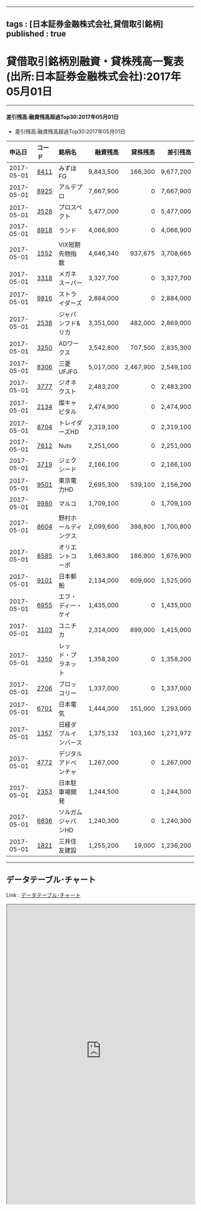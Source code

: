 
---
tags : [日本証券金融株式会社,貸借取引銘柄]
published : true
---

# 貸借取引銘柄別融資・貸株残高一覧表(出所:日本証券金融株式会社):2017年05月01日

***

#### 差引残高:融資残高超過Top30:2017年05月01日

- 差引残高:融資残高超過Top30:2017年05月01日

<table id = 'amcc' width = '100%'>
 <thead>
  <tr>
   <th style="text-align:left;"> 申込日 </th>
   <th style="text-align:left;"> コード </th>
   <th style="text-align:left;"> 銘柄名 </th>
   <th style="text-align:right;"> 融資残高 </th>
   <th style="text-align:right;"> 貸株残高 </th>
   <th style="text-align:right;"> 差引残高 </th>
  </tr>
 </thead>
<tbody>
  <tr>
   <td style="text-align:left;"> 2017-05-01 </td>
   <td style="text-align:left;"> <a href="https://stocks.finance.yahoo.co.jp/stocks/detail/?code=8411.t" target="_blank">8411</a> </td>
   <td style="text-align:left;"> みずほFG </td>
   <td style="text-align:right;"> 9,843,500 </td>
   <td style="text-align:right;"> 166,300 </td>
   <td style="text-align:right;"> 9,677,200 </td>
  </tr>
  <tr>
   <td style="text-align:left;"> 2017-05-01 </td>
   <td style="text-align:left;"> <a href="https://stocks.finance.yahoo.co.jp/stocks/detail/?code=8925.t" target="_blank">8925</a> </td>
   <td style="text-align:left;"> アルデプロ </td>
   <td style="text-align:right;"> 7,667,900 </td>
   <td style="text-align:right;"> 0 </td>
   <td style="text-align:right;"> 7,667,900 </td>
  </tr>
  <tr>
   <td style="text-align:left;"> 2017-05-01 </td>
   <td style="text-align:left;"> <a href="https://stocks.finance.yahoo.co.jp/stocks/detail/?code=3528.t" target="_blank">3528</a> </td>
   <td style="text-align:left;"> プロスペクト </td>
   <td style="text-align:right;"> 5,477,000 </td>
   <td style="text-align:right;"> 0 </td>
   <td style="text-align:right;"> 5,477,000 </td>
  </tr>
  <tr>
   <td style="text-align:left;"> 2017-05-01 </td>
   <td style="text-align:left;"> <a href="https://stocks.finance.yahoo.co.jp/stocks/detail/?code=8918.t" target="_blank">8918</a> </td>
   <td style="text-align:left;"> ランド </td>
   <td style="text-align:right;"> 4,066,900 </td>
   <td style="text-align:right;"> 0 </td>
   <td style="text-align:right;"> 4,066,900 </td>
  </tr>
  <tr>
   <td style="text-align:left;"> 2017-05-01 </td>
   <td style="text-align:left;"> <a href="https://stocks.finance.yahoo.co.jp/stocks/detail/?code=1552.t" target="_blank">1552</a> </td>
   <td style="text-align:left;"> VIX短期先物指数 </td>
   <td style="text-align:right;"> 4,646,340 </td>
   <td style="text-align:right;"> 937,675 </td>
   <td style="text-align:right;"> 3,708,665 </td>
  </tr>
  <tr>
   <td style="text-align:left;"> 2017-05-01 </td>
   <td style="text-align:left;"> <a href="https://stocks.finance.yahoo.co.jp/stocks/detail/?code=3318.t" target="_blank">3318</a> </td>
   <td style="text-align:left;"> メガネスーパー </td>
   <td style="text-align:right;"> 3,327,700 </td>
   <td style="text-align:right;"> 0 </td>
   <td style="text-align:right;"> 3,327,700 </td>
  </tr>
  <tr>
   <td style="text-align:left;"> 2017-05-01 </td>
   <td style="text-align:left;"> <a href="https://stocks.finance.yahoo.co.jp/stocks/detail/?code=9816.t" target="_blank">9816</a> </td>
   <td style="text-align:left;"> ストライダーズ </td>
   <td style="text-align:right;"> 2,884,000 </td>
   <td style="text-align:right;"> 0 </td>
   <td style="text-align:right;"> 2,884,000 </td>
  </tr>
  <tr>
   <td style="text-align:left;"> 2017-05-01 </td>
   <td style="text-align:left;"> <a href="https://stocks.finance.yahoo.co.jp/stocks/detail/?code=2538.t" target="_blank">2538</a> </td>
   <td style="text-align:left;"> ジャパンフド&リカ </td>
   <td style="text-align:right;"> 3,351,000 </td>
   <td style="text-align:right;"> 482,000 </td>
   <td style="text-align:right;"> 2,869,000 </td>
  </tr>
  <tr>
   <td style="text-align:left;"> 2017-05-01 </td>
   <td style="text-align:left;"> <a href="https://stocks.finance.yahoo.co.jp/stocks/detail/?code=3250.t" target="_blank">3250</a> </td>
   <td style="text-align:left;"> ADワークス </td>
   <td style="text-align:right;"> 3,542,800 </td>
   <td style="text-align:right;"> 707,500 </td>
   <td style="text-align:right;"> 2,835,300 </td>
  </tr>
  <tr>
   <td style="text-align:left;"> 2017-05-01 </td>
   <td style="text-align:left;"> <a href="https://stocks.finance.yahoo.co.jp/stocks/detail/?code=8306.t" target="_blank">8306</a> </td>
   <td style="text-align:left;"> 三菱UFJFG </td>
   <td style="text-align:right;"> 5,017,000 </td>
   <td style="text-align:right;"> 2,467,900 </td>
   <td style="text-align:right;"> 2,549,100 </td>
  </tr>
  <tr>
   <td style="text-align:left;"> 2017-05-01 </td>
   <td style="text-align:left;"> <a href="https://stocks.finance.yahoo.co.jp/stocks/detail/?code=3777.t" target="_blank">3777</a> </td>
   <td style="text-align:left;"> ジオネクスト </td>
   <td style="text-align:right;"> 2,483,200 </td>
   <td style="text-align:right;"> 0 </td>
   <td style="text-align:right;"> 2,483,200 </td>
  </tr>
  <tr>
   <td style="text-align:left;"> 2017-05-01 </td>
   <td style="text-align:left;"> <a href="https://stocks.finance.yahoo.co.jp/stocks/detail/?code=2134.t" target="_blank">2134</a> </td>
   <td style="text-align:left;"> 燦キャピタル </td>
   <td style="text-align:right;"> 2,474,900 </td>
   <td style="text-align:right;"> 0 </td>
   <td style="text-align:right;"> 2,474,900 </td>
  </tr>
  <tr>
   <td style="text-align:left;"> 2017-05-01 </td>
   <td style="text-align:left;"> <a href="https://stocks.finance.yahoo.co.jp/stocks/detail/?code=8704.t" target="_blank">8704</a> </td>
   <td style="text-align:left;"> トレイダーズHD </td>
   <td style="text-align:right;"> 2,319,100 </td>
   <td style="text-align:right;"> 0 </td>
   <td style="text-align:right;"> 2,319,100 </td>
  </tr>
  <tr>
   <td style="text-align:left;"> 2017-05-01 </td>
   <td style="text-align:left;"> <a href="https://stocks.finance.yahoo.co.jp/stocks/detail/?code=7612.t" target="_blank">7612</a> </td>
   <td style="text-align:left;"> Nuts </td>
   <td style="text-align:right;"> 2,251,000 </td>
   <td style="text-align:right;"> 0 </td>
   <td style="text-align:right;"> 2,251,000 </td>
  </tr>
  <tr>
   <td style="text-align:left;"> 2017-05-01 </td>
   <td style="text-align:left;"> <a href="https://stocks.finance.yahoo.co.jp/stocks/detail/?code=3719.t" target="_blank">3719</a> </td>
   <td style="text-align:left;"> ジェクシード </td>
   <td style="text-align:right;"> 2,166,100 </td>
   <td style="text-align:right;"> 0 </td>
   <td style="text-align:right;"> 2,166,100 </td>
  </tr>
  <tr>
   <td style="text-align:left;"> 2017-05-01 </td>
   <td style="text-align:left;"> <a href="https://stocks.finance.yahoo.co.jp/stocks/detail/?code=9501.t" target="_blank">9501</a> </td>
   <td style="text-align:left;"> 東京電力HD </td>
   <td style="text-align:right;"> 2,695,300 </td>
   <td style="text-align:right;"> 539,100 </td>
   <td style="text-align:right;"> 2,156,200 </td>
  </tr>
  <tr>
   <td style="text-align:left;"> 2017-05-01 </td>
   <td style="text-align:left;"> <a href="https://stocks.finance.yahoo.co.jp/stocks/detail/?code=9980.t" target="_blank">9980</a> </td>
   <td style="text-align:left;"> マルコ </td>
   <td style="text-align:right;"> 1,709,100 </td>
   <td style="text-align:right;"> 0 </td>
   <td style="text-align:right;"> 1,709,100 </td>
  </tr>
  <tr>
   <td style="text-align:left;"> 2017-05-01 </td>
   <td style="text-align:left;"> <a href="https://stocks.finance.yahoo.co.jp/stocks/detail/?code=8604.t" target="_blank">8604</a> </td>
   <td style="text-align:left;"> 野村ホールディングス </td>
   <td style="text-align:right;"> 2,099,600 </td>
   <td style="text-align:right;"> 398,800 </td>
   <td style="text-align:right;"> 1,700,800 </td>
  </tr>
  <tr>
   <td style="text-align:left;"> 2017-05-01 </td>
   <td style="text-align:left;"> <a href="https://stocks.finance.yahoo.co.jp/stocks/detail/?code=8585.t" target="_blank">8585</a> </td>
   <td style="text-align:left;"> オリエントコーポ </td>
   <td style="text-align:right;"> 1,863,800 </td>
   <td style="text-align:right;"> 186,900 </td>
   <td style="text-align:right;"> 1,676,900 </td>
  </tr>
  <tr>
   <td style="text-align:left;"> 2017-05-01 </td>
   <td style="text-align:left;"> <a href="https://stocks.finance.yahoo.co.jp/stocks/detail/?code=9101.t" target="_blank">9101</a> </td>
   <td style="text-align:left;"> 日本郵船 </td>
   <td style="text-align:right;"> 2,134,000 </td>
   <td style="text-align:right;"> 609,000 </td>
   <td style="text-align:right;"> 1,525,000 </td>
  </tr>
  <tr>
   <td style="text-align:left;"> 2017-05-01 </td>
   <td style="text-align:left;"> <a href="https://stocks.finance.yahoo.co.jp/stocks/detail/?code=6955.t" target="_blank">6955</a> </td>
   <td style="text-align:left;"> エフ・ディー・ケイ </td>
   <td style="text-align:right;"> 1,435,000 </td>
   <td style="text-align:right;"> 0 </td>
   <td style="text-align:right;"> 1,435,000 </td>
  </tr>
  <tr>
   <td style="text-align:left;"> 2017-05-01 </td>
   <td style="text-align:left;"> <a href="https://stocks.finance.yahoo.co.jp/stocks/detail/?code=3103.t" target="_blank">3103</a> </td>
   <td style="text-align:left;"> ユニチカ </td>
   <td style="text-align:right;"> 2,314,000 </td>
   <td style="text-align:right;"> 899,000 </td>
   <td style="text-align:right;"> 1,415,000 </td>
  </tr>
  <tr>
   <td style="text-align:left;"> 2017-05-01 </td>
   <td style="text-align:left;"> <a href="https://stocks.finance.yahoo.co.jp/stocks/detail/?code=3350.t" target="_blank">3350</a> </td>
   <td style="text-align:left;"> レッド・プラネット </td>
   <td style="text-align:right;"> 1,358,200 </td>
   <td style="text-align:right;"> 0 </td>
   <td style="text-align:right;"> 1,358,200 </td>
  </tr>
  <tr>
   <td style="text-align:left;"> 2017-05-01 </td>
   <td style="text-align:left;"> <a href="https://stocks.finance.yahoo.co.jp/stocks/detail/?code=2706.t" target="_blank">2706</a> </td>
   <td style="text-align:left;"> ブロッコリー </td>
   <td style="text-align:right;"> 1,337,000 </td>
   <td style="text-align:right;"> 0 </td>
   <td style="text-align:right;"> 1,337,000 </td>
  </tr>
  <tr>
   <td style="text-align:left;"> 2017-05-01 </td>
   <td style="text-align:left;"> <a href="https://stocks.finance.yahoo.co.jp/stocks/detail/?code=6701.t" target="_blank">6701</a> </td>
   <td style="text-align:left;"> 日本電気 </td>
   <td style="text-align:right;"> 1,444,000 </td>
   <td style="text-align:right;"> 151,000 </td>
   <td style="text-align:right;"> 1,293,000 </td>
  </tr>
  <tr>
   <td style="text-align:left;"> 2017-05-01 </td>
   <td style="text-align:left;"> <a href="https://stocks.finance.yahoo.co.jp/stocks/detail/?code=1357.t" target="_blank">1357</a> </td>
   <td style="text-align:left;"> 日経ダブルインバース </td>
   <td style="text-align:right;"> 1,375,132 </td>
   <td style="text-align:right;"> 103,160 </td>
   <td style="text-align:right;"> 1,271,972 </td>
  </tr>
  <tr>
   <td style="text-align:left;"> 2017-05-01 </td>
   <td style="text-align:left;"> <a href="https://stocks.finance.yahoo.co.jp/stocks/detail/?code=4772.t" target="_blank">4772</a> </td>
   <td style="text-align:left;"> デジタルアドベンチャ </td>
   <td style="text-align:right;"> 1,267,000 </td>
   <td style="text-align:right;"> 0 </td>
   <td style="text-align:right;"> 1,267,000 </td>
  </tr>
  <tr>
   <td style="text-align:left;"> 2017-05-01 </td>
   <td style="text-align:left;"> <a href="https://stocks.finance.yahoo.co.jp/stocks/detail/?code=2353.t" target="_blank">2353</a> </td>
   <td style="text-align:left;"> 日本駐車場開発 </td>
   <td style="text-align:right;"> 1,244,500 </td>
   <td style="text-align:right;"> 0 </td>
   <td style="text-align:right;"> 1,244,500 </td>
  </tr>
  <tr>
   <td style="text-align:left;"> 2017-05-01 </td>
   <td style="text-align:left;"> <a href="https://stocks.finance.yahoo.co.jp/stocks/detail/?code=6636.t" target="_blank">6636</a> </td>
   <td style="text-align:left;"> ソルガムジャパンHD </td>
   <td style="text-align:right;"> 1,240,300 </td>
   <td style="text-align:right;"> 0 </td>
   <td style="text-align:right;"> 1,240,300 </td>
  </tr>
  <tr>
   <td style="text-align:left;"> 2017-05-01 </td>
   <td style="text-align:left;"> <a href="https://stocks.finance.yahoo.co.jp/stocks/detail/?code=1821.t" target="_blank">1821</a> </td>
   <td style="text-align:left;"> 三井住友建設 </td>
   <td style="text-align:right;"> 1,255,200 </td>
   <td style="text-align:right;"> 19,000 </td>
   <td style="text-align:right;"> 1,236,200 </td>
  </tr>
</tbody>
</table>


***

## データテーブル･チャート

Link : [データテーブル･チャート](http://knowledgevault.saecanet.com/charts/am-consulting.co.jp-StockBalance.html)

<iframe src="http://knowledgevault.saecanet.com/charts/am-consulting.co.jp-StockBalance.html" width="100%" height="800px"></iframe>